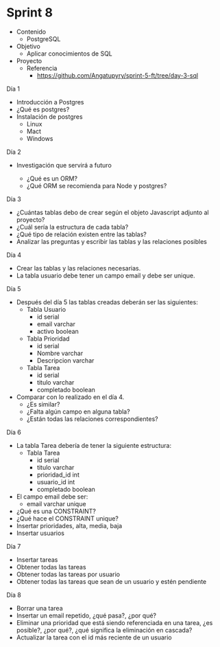 # Sprint 8

- Contenido
  - PostgreSQL
- Objetivo
  - Aplicar conocimientos de SQL
- Proyecto
  - Referencia
    - https://github.com/Angatupyry/sprint-5-ft/tree/day-3-sql

Día 1

- Introducción a Postgres
- ¿Qué es postgres?
- Instalación de postgres
  - Linux
  - Mact
  - Windows

Día 2

- Investigación que servirá a futuro

  - ¿Qué es un ORM?
  - ¿Qué ORM se recomienda para Node y postgres?

Día 3

- ¿Cuántas tablas debo de crear según el objeto Javascript adjunto al proyecto?
- ¿Cuál sería la estructura de cada tabla?
- ¿Qué tipo de relación existen entre las tablas?
- Analizar las preguntas y escribir las tablas y las relaciones posibles

Día 4

- Crear las tablas y las relaciones necesarias.
- La tabla usuario debe tener un campo email y debe ser unique.

Día 5

- Después del día 5 las tablas creadas deberán ser las siguientes:
  - Tabla Usuario
    - id serial
    - email varchar
    - activo boolean
  - Tabla Prioridad
    - id serial
    - Nombre varchar
    - Descripcion varchar
  - Tabla Tarea
    - id serial
    - titulo varchar
    - completado boolean
- Comparar con lo realizado en el día 4.
  - ¿Es similar?
  - ¿Falta algún campo en alguna tabla?
  - ¿Están todas las relaciones correspondientes?

Día 6

- La tabla Tarea debería de tener la siguiente estructura:
  - Tabla Tarea
    - id serial
    - titulo varchar
    - prioridad_id int
    - usuario_id int
    - completado boolean
- El campo email debe ser:
  - email varchar unique
- ¿Qué es una CONSTRAINT?
- ¿Qué hace el CONSTRAINT unique?
- Insertar prioridades, alta, media, baja
- Insertar usuarios

Día 7

- Insertar tareas
- Obtener todas las tareas
- Obtener todas las tareas por usuario
- Obtener todas las tareas que sean de un usuario y estén pendiente

Día 8

- Borrar una tarea
- Insertar un email repetido, ¿qué pasa?, ¿por qué?
- Eliminar una prioridad que está siendo referenciada en una tarea, ¿es posible?, ¿por qué?, ¿qué significa la eliminación en cascada?
- Actualizar la tarea con el id más reciente de un usuario
